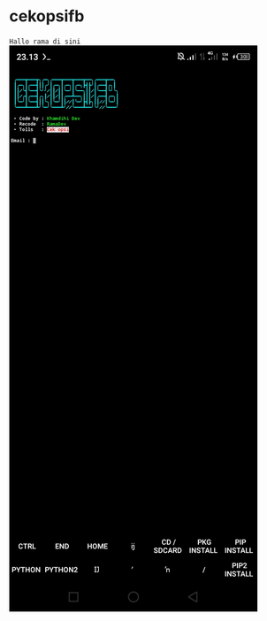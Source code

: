# cekopsifb
`Hallo rama di sini`
<img src ="https://github.com/RamaDevCode/cekopsifb/blob/main/uvuv.jpg">
